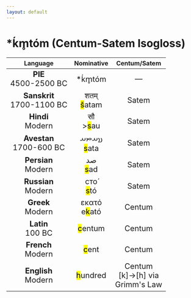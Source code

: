```yaml
---
layout: default
---
```

<!---
Text can be **bold**, _italic_, or ~~strikethrough~~.

[Link to another page](./another-page.html)

There should be whitespace between paragraphs.

There should be whitespace between paragraphs. We recommend including a README, or a file with information about your project.
-->

# \*ḱm̥tóm (Centum-Satem Isogloss) 

<style>
td {
  font-size: 20px
}
</style>

| Language | Nominative | Centum/Satem |
|:-:|:-:|:-:|
| **PIE**<br>4500-2500 BC | \*ḱm̥tóm | — |
| **Sanskrit**<br>1700-1100 BC  | शतम्<br><mark>š</mark>atam | Satem |
| **Hindi**<br>Modern | सौ<br>><mark>s</mark>au | Satem |
| **Avestan**<br>1700-600 BC | 𐬯𐬀𐬙𐬀<br><mark>s</mark>ata | Satem |
| **Persian**<br>Modern | صد<br><mark>s</mark>ad | Satem |
| **Russian**<br>Modern | сто́<br><mark>s</mark>tó | Satem |
| **Greek**<br>Modern | εκατό<br>e<mark>k</mark>ató | Centum |
| **Latin**<br>100 BC | <mark>c</mark>entum | Centum |
| **French**<br>Modern | <mark>c</mark>ent | Centum |
| **English**<br>Modern | <mark>h</mark>undred | Centum<br>[k]->[h] via<br>Grimm's Law |
